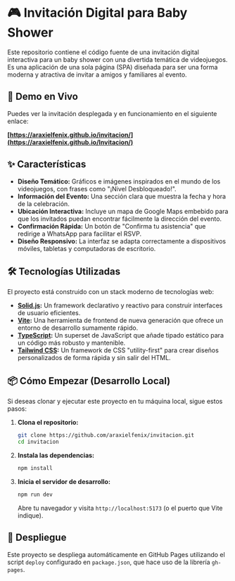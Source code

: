 # 🎮 Invitación Digital para Baby Shower

Este repositorio contiene el código fuente de una invitación digital interactiva para un baby shower con una divertida temática de videojuegos. Es una aplicación de una sola página (SPA) diseñada para ser una forma moderna y atractiva de invitar a amigos y familiares al evento.

## 🚀 Demo en Vivo

Puedes ver la invitación desplegada y en funcionamiento en el siguiente enlace:

**[https://araxielfenix.github.io/invitacion/](https://araxielfenix.github.io/Invitacion/)**

## ✨ Características

- **Diseño Temático:** Gráficos e imágenes inspirados en el mundo de los videojuegos, con frases como "¡Nivel Desbloqueado!".
- **Información del Evento:** Una sección clara que muestra la fecha y hora de la celebración.
- **Ubicación Interactiva:** Incluye un mapa de Google Maps embebido para que los invitados puedan encontrar fácilmente la dirección del evento.
- **Confirmación Rápida:** Un botón de "Confirma tu asistencia" que redirige a WhatsApp para facilitar el RSVP.
- **Diseño Responsivo:** La interfaz se adapta correctamente a dispositivos móviles, tabletas y computadoras de escritorio.

## 🛠️ Tecnologías Utilizadas

El proyecto está construido con un stack moderno de tecnologías web:

- **[Solid.js](https://www.solidjs.com/):** Un framework declarativo y reactivo para construir interfaces de usuario eficientes.
- **[Vite](https://vitejs.dev/):** Una herramienta de frontend de nueva generación que ofrece un entorno de desarrollo sumamente rápido.
- **[TypeScript](https://www.typescriptlang.org/):** Un superset de JavaScript que añade tipado estático para un código más robusto y mantenible.
- **[Tailwind CSS](https://tailwindcss.com/):** Un framework de CSS "utility-first" para crear diseños personalizados de forma rápida y sin salir del HTML.

## 📦 Cómo Empezar (Desarrollo Local)

Si deseas clonar y ejecutar este proyecto en tu máquina local, sigue estos pasos:

1.  **Clona el repositorio:**
    ```bash
    git clone https://github.com/araxielfenix/invitacion.git
    cd invitacion
    ```

2.  **Instala las dependencias:**
    ```bash
    npm install
    ```

3.  **Inicia el servidor de desarrollo:**
    ```bash
    npm run dev
    ```
    Abre tu navegador y visita `http://localhost:5173` (o el puerto que Vite indique).

## 🚢 Despliegue

Este proyecto se despliega automáticamente en GitHub Pages utilizando el script `deploy` configurado en `package.json`, que hace uso de la librería `gh-pages`.
